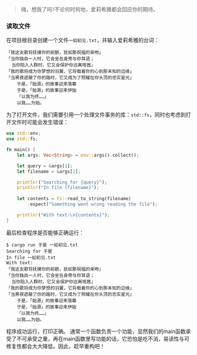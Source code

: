 > <font face = "楷体">嗨，想我了吗?不论何时何地，爱莉希雅都会回应你的期待。</font>

### 读取文件
在项目根目录创建一个文件`一如初见.txt`，并输入爱莉希雅的台词：
```
「我这支歌将抚摸你的前额，犹如那祝福的亲吻」
「当你独自一人时，它会坐在身旁与你耳语；
  当你陷入人群时，它又会保护你远离喧嚣」
「我的歌将成为你梦想的羽翼，它将载着你的心到那未知的边缘」
「当黑夜遮蔽了你的路时，它又成为了照耀在你头顶的忠实星光」
    于是，「始源」的故事迎来落幕
    于是，「始源」的故事迎来伊始
    「以我为终……」
    以我……为始。
```
为了打开文件，我们需要引用一个处理文件事务的库：`std::fs`，同时也考虑到打开文件时可能会发生错误：
```rust
use std::env;
use std::fs;

fn main() {
    let args: Vec<String> = env::args().collect();

    let query = &args[1];
    let filename = &args[2];

    println!("Searching for {query}");
    println!("In file {filename}");
    
    let contents = fs::read_to_string(filename)
        .expect("Something went wrong reading the file");

    println!("With text:\n{contents}");
}
```
最后检查程序是否能够正确运行：
```shell
$ cargo run 于是 一如初见.txt
Searching for 于是
In file 一如初见.txt
With text:
「我这支歌将抚摸你的前额，犹如那祝福的亲吻」
「当你独自一人时，它会坐在身旁与你耳语；
  当你陷入人群时，它又会保护你远离喧嚣」
「我的歌将成为你梦想的羽翼，它将载着你的心到那未知的边缘」
「当黑夜遮蔽了你的路时，它又成为了照耀在你头顶的忠实星光」
    于是，「始源」的故事迎来落幕
    于是，「始源」的故事迎来伊始
    「以我为终……」
    以我……为始。
```
程序成功运行，打印正确。
通常一个函数负责一个功能，显然我们的main函数承受了不可承受之重，再在main函数里写功能的话，它恐怕是吃不消，易读性与可修复性都会大大降低。因此，趁早重构吧！
